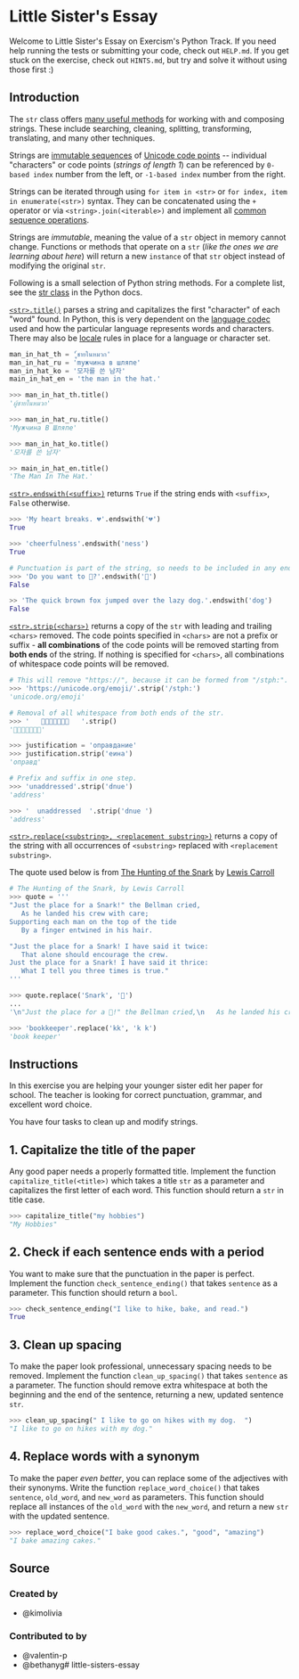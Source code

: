 # Little Sister's Essay

Welcome to Little Sister's Essay on Exercism's Python Track.
If you need help running the tests or submitting your code, check out `HELP.md`.
If you get stuck on the exercise, check out `HINTS.md`, but try and solve it without using those first :)

## Introduction

The `str` class offers [many useful methods][str methods] for working with and composing strings.
These include searching, cleaning, splitting, transforming, translating, and many other techniques.

Strings are [immutable sequences][text sequence] of [Unicode code points][unicode code points] -- individual "characters" or code points (_strings of length 1_) can be referenced by `0-based index` number from the left, or `-1-based index` number from the right.

Strings can be iterated through using `for item in <str>` or `for index, item in enumerate(<str>)` syntax.
They can be concatenated using the `+` operator or via `<string>.join(<iterable>)` and implement all [common sequence operations][common sequence operations].

Strings are _immutable_, meaning the value of a `str` object in memory cannot change.
Functions or methods that operate on a `str` (_like the ones we are learning about here_) will return a new `instance` of that `str` object instead of modifying the original `str`.

Following is a small selection of Python string methods.
For a complete list, see the [str class][str methods] in the Python docs.


[`<str>.title()`][str-title] parses a string and capitalizes the first "character" of each "word" found.
In Python, this is very dependent on the [language codec][codecs] used and how the particular language represents words and characters.
There may also be [locale][locale] rules in place for a language or character set.


```python
man_in_hat_th = 'ู้ชายในหมวก'
man_in_hat_ru = 'mужчина в шляпе'
man_in_hat_ko = '모자를 쓴 남자'
main_in_hat_en = 'the man in the hat.'

>>> man_in_hat_th.title()
'ผู้ชายในหมวก'

>>> man_in_hat_ru.title()
'Мужчина В Шляпе'

>>> man_in_hat_ko.title()
'모자를 쓴 남자'

>> main_in_hat_en.title()
'The Man In The Hat.'
```

[`<str>.endswith(<suffix>)`][str-endswith] returns `True` if the string ends with `<suffix>`, `False` otherwise.


```python
>>> 'My heart breaks. 💔'.endswith('💔')
True

>>> 'cheerfulness'.endswith('ness')
True

# Punctuation is part of the string, so needs to be included in any endswith match.
>>> 'Do you want to 💃?'.endswith('💃')
False

>> 'The quick brown fox jumped over the lazy dog.'.endswith('dog')
False
```

[`<str>.strip(<chars>)`][str-strip] returns a copy of the `str` with leading and trailing `<chars>` removed.
The code points specified in `<chars>` are not a prefix or suffix - **all combinations** of the code points will be removed starting from **both ends** of the string.
 If nothing is specified for `<chars>`, all combinations of whitespace code points will be removed.


 ```python
# This will remove "https://", because it can be formed from "/stph:". 
>>> 'https://unicode.org/emoji/'.strip('/stph:')
'unicode.org/emoji'

# Removal of all whitespace from both ends of the str.
>>> '   🐪🐪🐪🌟🐪🐪🐪   '.strip()
'🐪🐪🐪🌟🐪🐪🐪'

>>> justification = 'оправдание'
>>> justification.strip('еина')
'оправд'

# Prefix and suffix in one step.
>>> 'unaddressed'.strip('dnue')
'address'

>>> '  unaddressed  '.strip('dnue ')
'address'
```


[`<str>.replace(<substring>, <replacement substring>)`][str-replace] returns a copy of the string with all occurrences of `<substring>` replaced with `<replacement substring>`.

The quote used below is from [The Hunting of the Snark][The Hunting of the Snark] by [Lewis Carroll][Lewis Carroll]

```python
# The Hunting of the Snark, by Lewis Carroll
>>> quote = '''
"Just the place for a Snark!" the Bellman cried,
   As he landed his crew with care;
Supporting each man on the top of the tide
   By a finger entwined in his hair.

"Just the place for a Snark! I have said it twice:
   That alone should encourage the crew.
Just the place for a Snark! I have said it thrice:
   What I tell you three times is true."
'''

>>> quote.replace('Snark', '🐲')
...
'\n"Just the place for a 🐲!" the Bellman cried,\n   As he landed his crew with care;\nSupporting each man on the top of the tide\n   By a finger entwined in his hair.\n\n"Just the place for a 🐲! I have said it twice:\n   That alone should encourage the crew.\nJust the place for a 🐲! I have said it thrice:\n   What I tell you three times is true."\n'

>>> 'bookkeeper'.replace('kk', 'k k')
'book keeper'
```

[Lewis Carroll]: https://www.poetryfoundation.org/poets/lewis-carroll
[The Hunting of the Snark]: https://www.poetryfoundation.org/poems/43909/the-hunting-of-the-snark
[codecs]: https://docs.python.org/3/library/codecs.html
[common sequence operations]: https://docs.python.org/3/library/stdtypes.html#text-sequence-type-str
[locale]: https://docs.python.org/3/library/locale.html#module-locale
[str methods]: https://docs.python.org/3/library/stdtypes.html#string-methods
[str-endswith]: https://docs.python.org/3/library/stdtypes.html#str.endswith
[str-replace]: https://docs.python.org/3/library/stdtypes.html#str.replace
[str-strip]: https://docs.python.org/3/library/stdtypes.html#str.strip
[str-title]: https://docs.python.org/3/library/stdtypes.html#str.title
[text sequence]: https://docs.python.org/3/library/stdtypes.html#text-sequence-type-str
[unicode code points]: https://stackoverflow.com/questions/27331819/whats-the-difference-between-a-character-a-code-point-a-glyph-and-a-grapheme

## Instructions

In this exercise you are helping your younger sister edit her paper for school. The teacher is looking for correct punctuation, grammar, and excellent word choice.

You have four tasks to clean up and modify strings.

## 1. Capitalize the title of the paper

Any good paper needs a properly formatted title.
Implement the function `capitalize_title(<title>)` which takes a title `str` as a parameter and capitalizes the first letter of each word.
This function should return a `str` in title case.


```python
>>> capitalize_title("my hobbies")
"My Hobbies"
```

## 2. Check if each sentence ends with a period

You want to make sure that the punctuation in the paper is perfect.
Implement the function `check_sentence_ending()` that takes `sentence` as a parameter. This function should return a `bool`.


```python
>>> check_sentence_ending("I like to hike, bake, and read.")
True
```

## 3. Clean up spacing

To make the paper look professional, unnecessary spacing needs to be removed.
Implement the function `clean_up_spacing()` that takes  `sentence` as a parameter.
The function should remove extra whitespace at both the beginning and the end of the sentence, returning a new, updated sentence `str`.


```python
>>> clean_up_spacing(" I like to go on hikes with my dog.  ")
"I like to go on hikes with my dog."
```

## 4. Replace words with a synonym

To make the paper _even better_, you can replace some of the adjectives with their synonyms.
Write the function `replace_word_choice()` that takes `sentence`, `old_word`, and `new_word` as parameters.
This function should replace all instances of the `old_word` with the `new_word`, and return a new `str` with the updated sentence.


```python
>>> replace_word_choice("I bake good cakes.", "good", "amazing")
"I bake amazing cakes."
```

## Source

### Created by

- @kimolivia

### Contributed to by

- @valentin-p
- @bethanyg# little-sisters-essay
